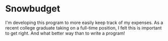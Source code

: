 # Snowbudget

I'm developing this program to more easily keep track of my expenses. As a
recent college graduate taking on a full-time position, I felt this is important
to get right. And what better way than to write a program!

